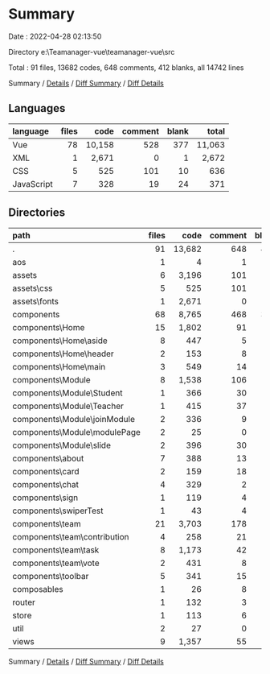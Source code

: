 # Summary

Date : 2022-04-28 02:13:50

Directory e:\Teamanager-vue\teamanager-vue\src

Total : 91 files,  13682 codes, 648 comments, 412 blanks, all 14742 lines

Summary / [Details](details.md) / [Diff Summary](diff.md) / [Diff Details](diff-details.md)

## Languages
| language | files | code | comment | blank | total |
| :--- | ---: | ---: | ---: | ---: | ---: |
| Vue | 78 | 10,158 | 528 | 377 | 11,063 |
| XML | 1 | 2,671 | 0 | 1 | 2,672 |
| CSS | 5 | 525 | 101 | 10 | 636 |
| JavaScript | 7 | 328 | 19 | 24 | 371 |

## Directories
| path | files | code | comment | blank | total |
| :--- | ---: | ---: | ---: | ---: | ---: |
| . | 91 | 13,682 | 648 | 412 | 14,742 |
| aos | 1 | 4 | 1 | 0 | 5 |
| assets | 6 | 3,196 | 101 | 11 | 3,308 |
| assets\css | 5 | 525 | 101 | 10 | 636 |
| assets\fonts | 1 | 2,671 | 0 | 1 | 2,672 |
| components | 68 | 8,765 | 468 | 322 | 9,555 |
| components\Home | 15 | 1,802 | 91 | 87 | 1,980 |
| components\Home\aside | 8 | 447 | 5 | 28 | 480 |
| components\Home\header | 2 | 153 | 8 | 5 | 166 |
| components\Home\main | 3 | 549 | 14 | 46 | 609 |
| components\Module | 8 | 1,538 | 106 | 41 | 1,685 |
| components\Module\Student | 1 | 366 | 30 | 10 | 406 |
| components\Module\Teacher | 1 | 415 | 37 | 7 | 459 |
| components\Module\joinModule | 2 | 336 | 9 | 6 | 351 |
| components\Module\modulePage | 2 | 25 | 0 | 10 | 35 |
| components\Module\slide | 2 | 396 | 30 | 8 | 434 |
| components\about | 7 | 388 | 13 | 20 | 421 |
| components\card | 2 | 159 | 18 | 7 | 184 |
| components\chat | 4 | 329 | 2 | 12 | 343 |
| components\sign | 1 | 119 | 4 | 4 | 127 |
| components\swiperTest | 1 | 43 | 4 | 4 | 51 |
| components\team | 21 | 3,703 | 178 | 102 | 3,983 |
| components\team\contribution | 4 | 258 | 21 | 18 | 297 |
| components\team\task | 8 | 1,173 | 42 | 41 | 1,256 |
| components\team\vote | 2 | 431 | 8 | 8 | 447 |
| components\toolbar | 5 | 341 | 15 | 18 | 374 |
| composables | 1 | 26 | 8 | 11 | 45 |
| router | 1 | 132 | 3 | 4 | 139 |
| store | 1 | 113 | 6 | 1 | 120 |
| util | 2 | 27 | 0 | 4 | 31 |
| views | 9 | 1,357 | 55 | 50 | 1,462 |

Summary / [Details](details.md) / [Diff Summary](diff.md) / [Diff Details](diff-details.md)